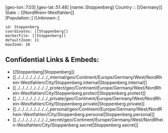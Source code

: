 ﻿---
location: [51.48,7.03] 
mapzoom: [7,12] 
mapmarker: city 
type: City
tags:
- geo/City


SpocWebEntityId: 34593
isDeleted: false
confidential: public

---
[geo-lon::7.03] 
[geo-lat::51.48] 
[name::Stoppenberg] 
Country :: [[Germany]]  
State :: [[NordRhein-Westfahlen]]  
[Population::] 
[Unknown::] 


```leaflet
id: Stoppenberg
coordinates: [[Stoppenberg]] 
markerFile: [[Stoppenberg]] 
defaultZoom: 11 
maxZoom: 18
```


## Confidential Links & Embeds: 
- [[Stoppenberg|Stoppenberg]]  
- [[../../../../../../../../_internal/geo/Continent/Europe/Germany/West/NordRhein-Westfahlen/City/Stoppenberg.internal|Stoppenberg.internal]] 
- [[../../../../../../../../_protect/geo/Continent/Europe/Germany/West/NordRhein-Westfahlen/City/Stoppenberg.protect|Stoppenberg.protect]] 
- [[../../../../../../../../_private/geo/Continent/Europe/Germany/West/NordRhein-Westfahlen/City/Stoppenberg.private|Stoppenberg.private]] 
- [[../../../../../../../../_personal/geo/Continent/Europe/Germany/West/NordRhein-Westfahlen/City/Stoppenberg.personal|Stoppenberg.personal]] 
- [[../../../../../../../../_secret/geo/Continent/Europe/Germany/West/NordRhein-Westfahlen/City/Stoppenberg.secret|Stoppenberg.secret]] 
